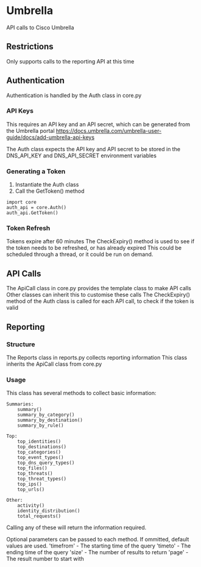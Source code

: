 # Umbrella
API calls to Cisco Umbrella

## Restrictions
  Only supports calls to the reporting API at this time

## Authentication
  Authentication is handled by the Auth class in core.py

### API Keys
  This requires an API key and an API secret, which can be generated from the Umbrella portal
  https://docs.umbrella.com/umbrella-user-guide/docs/add-umbrella-api-keys

  The Auth class expects the API key and API secret to be stored in the DNS_API_KEY and DNS_API_SECRET environment variables

### Generating a Token
  1. Instantiate the Auth class
  2. Call the GetToken() method

```
import core
auth_api = core.Auth()
auth_api.GetToken()
```

### Token Refresh
  Tokens expire after 60 minutes
  The CheckExpiry() method is used to see if the token needs to be refreshed, or has already expired
  This could be scheduled through a thread, or it could be run on demand.

## API Calls
  The ApiCall class in core.py provides the template class to make API calls
  Other classes can inherit this to customise these calls
  The CheckExpiry() method of the Auth class is called for each API call, to check if the token is valid

## Reporting
### Structure
  The Reports class in reports.py collects reporting information
  This class inherits the ApiCall class from core.py

### Usage
  This class has several methods to collect basic information:
  
    Summaries:
        summary()
        summary_by_category()
        summary_by_destination()
        summary_by_rule()

    Top:
        top_identities()
        top_destinations()
        top_categories()
        top_event_types()
        top_dns_query_types()
        top_files()
        top_threats()
        top_threat_types()
        top_ips()
        top_urls()

    Other:
        activity()
        identity_distribution()
        total_requests()

  Calling any of these will return the information required.

  Optional parameters can be passed to each method. If ommitted, default values are used.
    'timefrom' - The starting time of the query 
    'timeto' - The ending time of the query
    'size' - The number of results to return
    'page' - The result number to start with


